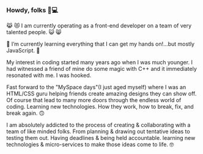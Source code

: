 ### Howdy, folks 🤠💻 ###

😹 😻 I am currently operating as a front-end developer on a team of very talented people. 😺 😸 

 👾 I’m currently learning everything that I can get my hands on!...but mostly JavaScript. 🤖 


My interest in coding started many years ago when I was much younger. I had witnessed a friend of mine do some magic with C++ and it immediately resonated with me. I was hooked. 

Fast forward to the "MySpace days"(I just aged myself) where I was an HTML/CSS guru helping friends create amazing designs they can show off. Of course that lead to many more doors through the endless world of coding. Learning new technologies. How they work, how to break, fix, and break again. 🙃 

I am absolutely addicted to the process of creating & collaborating with a team of like minded folks. From planning & drawing out tentative ideas to testing them out. Having deadlines & being held accountable. learning new technologies & micro-services to make those ideas come to life.  🤓




